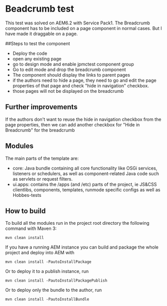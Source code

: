 # Beadcrumb test
This test was solved on AEM6.2 with Service Pack1.
The Breadcrumb component has to be included on a page component in normal cases. But I have made it draggable on a page.

##Steps to test the component
* Deploy the code 
* open any existing page
* go to design mode and enable jpmctest component group
* Go to edit mode and drop the breadcrumb component
* The component should display the links to parent pages
* if the authors need to hide a page, they need to go and edit the page properties of that page and check "hide in navigation" checkbox.
* those pages will not be displayed on the breadcrumb

## Further improvements
If the authors don't want to reuse the hide in navigation checkbox from the page properties, then we can add another checkbox for "Hide in Breadcrumb" for the breadcrumb

## Modules

The main parts of the template are:

* core: Java bundle containing all core functionality like OSGi services, listeners or schedulers, as well as component-related Java code such as servlets or request filters.
* ui.apps: contains the /apps (and /etc) parts of the project, ie JS&CSS clientlibs, components, templates, runmode specific configs as well as Hobbes-tests

## How to build

To build all the modules run in the project root directory the following command with Maven 3:

    mvn clean install

If you have a running AEM instance you can build and package the whole project and deploy into AEM with  

    mvn clean install -PautoInstallPackage
    
Or to deploy it to a publish instance, run

    mvn clean install -PautoInstallPackagePublish
    
Or to deploy only the bundle to the author, run

    mvn clean install -PautoInstallBundle
